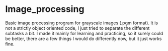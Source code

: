 # Image_processing
Basic image processing program for grayscale images (.pgm format).
It is not a strictly object oriented code, I just tried to separate the different subtasks a bit.
I made it mainly for learning and practicing, so it surely could be better, there are a few things I
would do differently now, but it just works fine.
